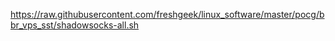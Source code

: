 

https://raw.githubusercontent.com/freshgeek/linux_software/master/pocg/bbr_vps_sst/shadowsocks-all.sh



